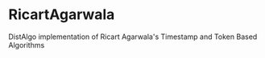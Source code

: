 RicartAgarwala
==============

DistAlgo implementation of Ricart Agarwala's Timestamp and Token Based Algorithms
